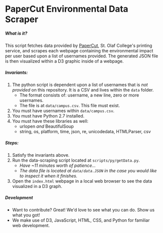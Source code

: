 # PaperCut Environmental Data Scraper

##### What is it?
This script fetches data provided by [PaperCut](https://papercut.stolaf.edu), St. Olaf College's printing service, and scrapes each webpage containing the environmental impact per user based upon a list of usernames provided. The generated JSON file is then visualized within a D3 graphic inside of a webpage.

##### Invariants:
1. The python script is dependent upon a list of usernames that is _not provided_ on this repository. It is a CSV and lives within the `data` folder.
     * The format consists of: username, a new line, zero or more usernames.
     * The file is at `data/campus.csv`. This file must exist.
2. You must have usernames within `data/campus.csv`.
3. You must have Python 2.7 installed.
4. You must have these libraries as well:
     * urlopen *and* BeautifulSoup
     * string, os, platform, time, json, re, unicodedata, HTMLParser, csv

##### Steps:
1. Satisfy the invariants above.
2. Run the data-scraping script located at `scripts/py/getData.py`.
     * *Have ~11 minutes worth of patience...*
     * *The data file is located at `data/data.JSON` in the case you would like to inspect it when it finishes.*
3. Open the `index.html` webpage in a local web browser to see the data visualized in a D3 graph.

##### Development
* Want to contribute? Great! We'd love to see what you can do. Show us what you got!
* We make use of D3, JavaScript, HTML, CSS, and Python for familiar web development.
